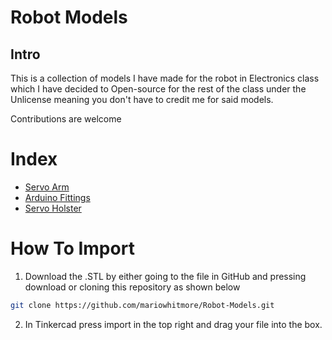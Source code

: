# Robot Models
## Intro
This is a collection of models I have made for the robot in Electronics class which I have decided to Open-source for the rest of the class under the Unlicense meaning you don't have to credit me for said models.

Contributions are welcome

# Index
-  [Servo Arm](Models/Servo%20Arm)
-  [Arduino Fittings](Models/Arduino%20Fittings)
-  [Servo Holster](Models/Servo%20Holster)

# How To Import
1. Download the .STL by either going to the file in GitHub and pressing download or cloning this repository as shown below
```bash
git clone https://github.com/mariowhitmore/Robot-Models.git
```

2. In Tinkercad press import in the top right and drag your file into the box.  
